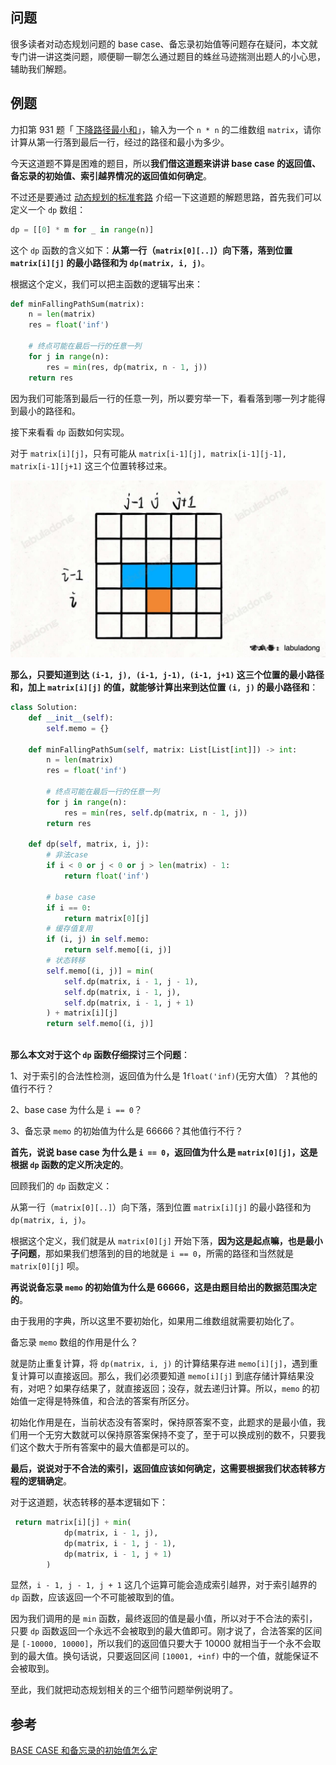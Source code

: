 ## 问题

很多读者对动态规划问题的 base case、备忘录初始值等问题存在疑问，本文就专门讲一讲这类问题，顺便聊一聊怎么通过题目的蛛丝马迹揣测出题人的小心思，辅助我们解题。

## 例题

力扣第 931 题「 [下降路径最小和](https://leetcode.cn/problems/minimum-falling-path-sum/)」，输入为一个 `n * n` 的二维数组 `matrix`，请你计算从第一行落到最后一行，经过的路径和最小为多少。

今天这道题不算是困难的题目，所以**我们借这道题来讲讲 base case 的返回值、备忘录的初始值、索引越界情况的返回值如何确定**。

不过还是要通过 [动态规划的标准套路](https://labuladong.github.io/algo/3/25/69/) 介绍一下这道题的解题思路，首先我们可以定义一个 `dp` 数组：

```python
dp = [[0] * m for _ in range(n)]
```

这个 `dp` 函数的含义如下：**从第一行（`matrix[0][..]`）向下落，落到位置 `matrix[i][j]` 的最小路径和为 `dp(matrix, i, j)`**。

根据这个定义，我们可以把主函数的逻辑写出来：

```python
def minFallingPathSum(matrix):
    n = len(matrix)
    res = float('inf')
    
    # 终点可能在最后一行的任意一列
    for j in range(n):
        res = min(res, dp(matrix, n - 1, j))
    return res
```

因为我们可能落到最后一行的任意一列，所以要穷举一下，看看落到哪一列才能得到最小的路径和。

接下来看看 `dp` 函数如何实现。

对于 `matrix[i][j]`，只有可能从 `matrix[i-1][j], matrix[i-1][j-1], matrix[i-1][j+1]` 这三个位置转移过来。

<img src="https://raw.githubusercontent.com/kongyan66/Img-for-md/master/img/1.jpeg" alt="img" style="zoom:50%;" />

**那么，只要知道到达 `(i-1, j), (i-1, j-1), (i-1, j+1)` 这三个位置的最小路径和，加上 `matrix[i][j]` 的值，就能够计算出来到达位置 `(i, j)` 的最小路径和**：

```python
class Solution:
    def __init__(self):
        self.memo = {}

    def minFallingPathSum(self, matrix: List[List[int]]) -> int:
        n = len(matrix)
        res = float('inf')
    
        # 终点可能在最后一行的任意一列
        for j in range(n):
            res = min(res, self.dp(matrix, n - 1, j))
        return res

    def dp(self, matrix, i, j):
        # 非法case
        if i < 0 or j < 0 or j > len(matrix) - 1:
            return float('inf')

        # base case
        if i == 0:
            return matrix[0][j]
        # 缓存值复用
        if (i, j) in self.memo:
            return self.memo[(i, j)]
        # 状态转移
        self.memo[(i, j)] = min(
            self.dp(matrix, i - 1, j - 1),
            self.dp(matrix, i - 1, j),
            self.dp(matrix, i - 1, j + 1)
        ) + matrix[i][j]
        return self.memo[(i, j)]
        
```

**那么本文对于这个 `dp` 函数仔细探讨三个问题**：

1、对于索引的合法性检测，返回值为什么是 1`float('inf)`(无穷大值）？其他的值行不行？

2、base case 为什么是 `i == 0`？

3、备忘录 `memo` 的初始值为什么是 66666？其他值行不行？

**首先，说说 base case 为什么是 `i == 0`，返回值为什么是 `matrix[0][j]`，这是根据 `dp` 函数的定义所决定的**。

回顾我们的 `dp` 函数定义：

从第一行（`matrix[0][..]`）向下落，落到位置 `matrix[i][j]` 的最小路径和为 `dp(matrix, i, j)`。

根据这个定义，我们就是从 `matrix[0][j]` 开始下落，**因为这是起点嘛，也是最小子问题**，那如果我们想落到的目的地就是 `i == 0`，所需的路径和当然就是 `matrix[0][j]` 呗。

**再说说备忘录 `memo` 的初始值为什么是 66666，这是由题目给出的数据范围决定的**。

由于我用的字典，所以这里不要初始化，如果用二维数组就需要初始化了。

备忘录 `memo` 数组的作用是什么？

就是防止重复计算，将 `dp(matrix, i, j)` 的计算结果存进 `memo[i][j]`，遇到重复计算可以直接返回。那么，我们必须要知道 `memo[i][j]` 到底存储计算结果没有，对吧？如果存结果了，就直接返回；没存，就去递归计算。所以，`memo` 的初始值一定得是特殊值，和合法的答案有所区分。

初始化作用是在，当前状态没有答案时，保持原答案不变，此题求的是最小值，我们用一个无穷大数就可以保持原答案保持不变了，至于可以换成别的数不，只要我们这个数大于所有答案中的最大值都是可以的。

**最后，说说对于不合法的索引，返回值应该如何确定，这需要根据我们状态转移方程的逻辑确定**。

对于这道题，状态转移的基本逻辑如下：

```python
 return matrix[i][j] + min(
            dp(matrix, i - 1, j), 
            dp(matrix, i - 1, j - 1),
            dp(matrix, i - 1, j + 1)
        )
```

显然，`i - 1, j - 1, j + 1` 这几个运算可能会造成索引越界，对于索引越界的 `dp` 函数，应该返回一个不可能被取到的值。

因为我们调用的是 `min` 函数，最终返回的值是最小值，所以对于不合法的索引，只要 `dp` 函数返回一个永远不会被取到的最大值即可。刚才说了，合法答案的区间是 `[-10000, 10000]`，所以我们的返回值只要大于 10000 就相当于一个永不会取到的最大值。换句话说，只要返回区间 `[10001, +inf)` 中的一个值，就能保证不会被取到。

至此，我们就把动态规划相关的三个细节问题举例说明了。



## 参考

[BASE CASE 和备忘录的初始值怎么定](https://labuladong.github.io/algo/3/25/72/)

